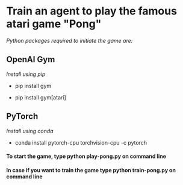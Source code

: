 # Train an agent to play the famous atari game "Pong"

*Python packages required to initiate the game are:*

## OpenAI Gym

*Install using pip*

- pip install gym

- pip install gym[atari]

## PyTorch

*Install using conda*

- conda install pytorch-cpu torchvision-cpu -c pytorch

#### To start the game, type python play-pong.py on command line

#### In case if you want to train the game type python train-pong.py on command line
